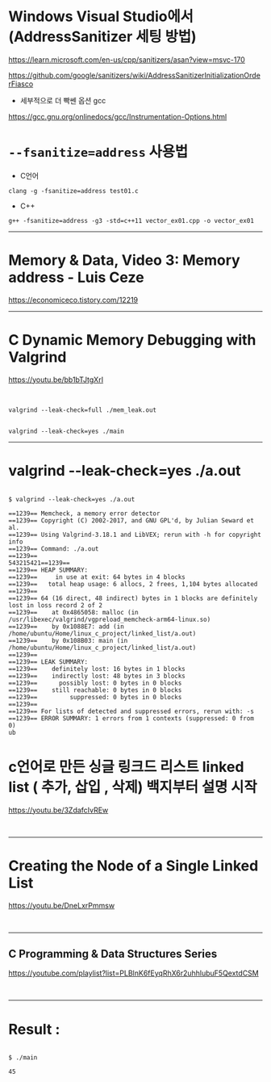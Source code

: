 # Windows Visual Studio에서 (AddressSanitizer 세팅 방법)

https://learn.microsoft.com/en-us/cpp/sanitizers/asan?view=msvc-170


https://github.com/google/sanitizers/wiki/AddressSanitizerInitializationOrderFiasco

- 세부적으로 더 빡쎈 옵션 gcc

https://gcc.gnu.org/onlinedocs/gcc/Instrumentation-Options.html

# ```--fsanitize=address``` 사용법

- C언어
```
clang -g -fsanitize=address test01.c
```

- C++
```
g++ -fsanitize=address -g3 -std=c++11 vector_ex01.cpp -o vector_ex01
```


<hr>

# Memory & Data, Video 3: Memory address - Luis Ceze

https://economiceco.tistory.com/12219

<hr>

# C Dynamic Memory Debugging with Valgrind

https://youtu.be/bb1bTJtgXrI


<br>

```
valgrind --leak-check=full ./mem_leak.out


valgrind --leak-check=yes ./main
```

<hr>

# valgrind --leak-check=yes ./a.out


```

$ valgrind --leak-check=yes ./a.out

==1239== Memcheck, a memory error detector
==1239== Copyright (C) 2002-2017, and GNU GPL'd, by Julian Seward et al.
==1239== Using Valgrind-3.18.1 and LibVEX; rerun with -h for copyright info
==1239== Command: ./a.out
==1239==
543215421==1239==
==1239== HEAP SUMMARY:
==1239==     in use at exit: 64 bytes in 4 blocks
==1239==   total heap usage: 6 allocs, 2 frees, 1,104 bytes allocated
==1239==
==1239== 64 (16 direct, 48 indirect) bytes in 1 blocks are definitely lost in loss record 2 of 2
==1239==    at 0x4865058: malloc (in /usr/libexec/valgrind/vgpreload_memcheck-arm64-linux.so)
==1239==    by 0x1088E7: add (in /home/ubuntu/Home/linux_c_project/linked_list/a.out)
==1239==    by 0x108B03: main (in /home/ubuntu/Home/linux_c_project/linked_list/a.out)
==1239==
==1239== LEAK SUMMARY:
==1239==    definitely lost: 16 bytes in 1 blocks
==1239==    indirectly lost: 48 bytes in 3 blocks
==1239==      possibly lost: 0 bytes in 0 blocks
==1239==    still reachable: 0 bytes in 0 blocks
==1239==         suppressed: 0 bytes in 0 blocks
==1239==
==1239== For lists of detected and suppressed errors, rerun with: -s
==1239== ERROR SUMMARY: 1 errors from 1 contexts (suppressed: 0 from 0)
ub
```

# c언어로 만든 싱글 링크드 리스트 linked list ( 추가, 삽입 , 삭제) 백지부터 설명 시작

https://youtu.be/3ZdafcIvREw

<br>

<hr>

# Creating the Node of a Single Linked List

https://youtu.be/DneLxrPmmsw

<br>

<hr>


## C Programming & Data Structures Series

https://youtube.com/playlist?list=PLBlnK6fEyqRhX6r2uhhlubuF5QextdCSM

<br>

<hr>

# Result :

```
  
$ ./main

45

```

